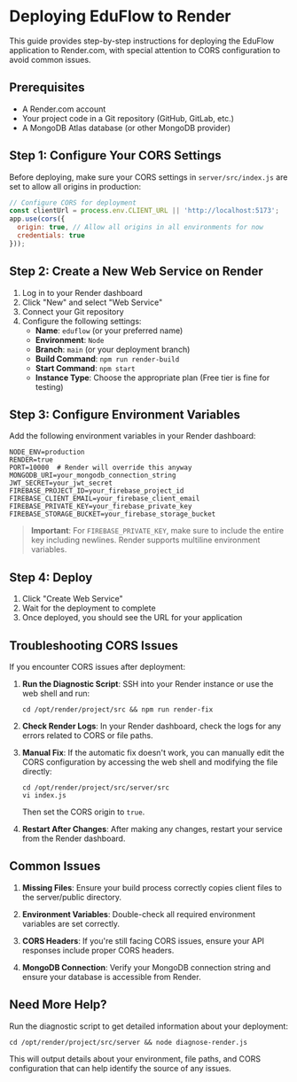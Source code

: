 # Deploying EduFlow to Render

This guide provides step-by-step instructions for deploying the EduFlow application to Render.com, with special attention to CORS configuration to avoid common issues.

## Prerequisites

- A Render.com account
- Your project code in a Git repository (GitHub, GitLab, etc.)
- A MongoDB Atlas database (or other MongoDB provider)

## Step 1: Configure Your CORS Settings

Before deploying, make sure your CORS settings in `server/src/index.js` are set to allow all origins in production:

```javascript
// Configure CORS for deployment
const clientUrl = process.env.CLIENT_URL || 'http://localhost:5173';
app.use(cors({
  origin: true, // Allow all origins in all environments for now
  credentials: true
}));
```

## Step 2: Create a New Web Service on Render

1. Log in to your Render dashboard
2. Click "New" and select "Web Service"
3. Connect your Git repository
4. Configure the following settings:
   - **Name**: `eduflow` (or your preferred name)
   - **Environment**: `Node`
   - **Branch**: `main` (or your deployment branch)
   - **Build Command**: `npm run render-build`
   - **Start Command**: `npm start`
   - **Instance Type**: Choose the appropriate plan (Free tier is fine for testing)

## Step 3: Configure Environment Variables

Add the following environment variables in your Render dashboard:

```
NODE_ENV=production
RENDER=true
PORT=10000  # Render will override this anyway
MONGODB_URI=your_mongodb_connection_string
JWT_SECRET=your_jwt_secret
FIREBASE_PROJECT_ID=your_firebase_project_id
FIREBASE_CLIENT_EMAIL=your_firebase_client_email
FIREBASE_PRIVATE_KEY=your_firebase_private_key
FIREBASE_STORAGE_BUCKET=your_firebase_storage_bucket
```

> **Important**: For `FIREBASE_PRIVATE_KEY`, make sure to include the entire key including newlines. Render supports multiline environment variables.

## Step 4: Deploy

1. Click "Create Web Service"
2. Wait for the deployment to complete
3. Once deployed, you should see the URL for your application

## Troubleshooting CORS Issues

If you encounter CORS issues after deployment:

1. **Run the Diagnostic Script**: SSH into your Render instance or use the web shell and run:
   ```
   cd /opt/render/project/src && npm run render-fix
   ```

2. **Check Render Logs**: In your Render dashboard, check the logs for any errors related to CORS or file paths.

3. **Manual Fix**: If the automatic fix doesn't work, you can manually edit the CORS configuration by accessing the web shell and modifying the file directly:
   ```
   cd /opt/render/project/src/server/src
   vi index.js
   ```
   Then set the CORS origin to `true`.

4. **Restart After Changes**: After making any changes, restart your service from the Render dashboard.

## Common Issues

1. **Missing Files**: Ensure your build process correctly copies client files to the server/public directory.

2. **Environment Variables**: Double-check all required environment variables are set correctly.

3. **CORS Headers**: If you're still facing CORS issues, ensure your API responses include proper CORS headers.

4. **MongoDB Connection**: Verify your MongoDB connection string and ensure your database is accessible from Render.

## Need More Help?

Run the diagnostic script to get detailed information about your deployment:

```
cd /opt/render/project/src/server && node diagnose-render.js
```

This will output details about your environment, file paths, and CORS configuration that can help identify the source of any issues. 